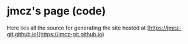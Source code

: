 # jmcz's page (code)

Here lies all the source for generating the site hosted at [https://jmcz-git.github.io](https://jmcz-git.github.io)

